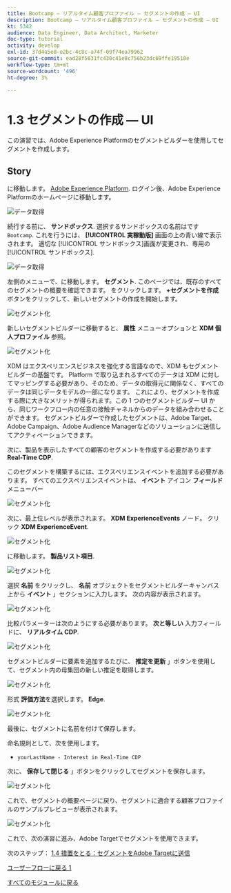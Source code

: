 ```yaml
---
title: Bootcamp — リアルタイム顧客プロファイル — セグメントの作成 — UI
description: Bootcamp — リアルタイム顧客プロファイル — セグメントの作成 — UI
kt: 5342
audience: Data Engineer, Data Architect, Marketer
doc-type: tutorial
activity: develop
exl-id: 37d4a5e8-e2bc-4c8c-a74f-09f74ea79962
source-git-commit: ead28f5631fc430c41e8c756b23dc69ffe19510e
workflow-type: tm+mt
source-wordcount: '496'
ht-degree: 3%

---
```


# 1.3 セグメントの作成 — UI

この演習では、Adobe Experience Platformのセグメントビルダーを使用してセグメントを作成します。

## Story

に移動します。 [Adobe Experience Platform](https://experience.adobe.com/platform). ログイン後、Adobe Experience Platformのホームページに移動します。

![データ取得](./images/home.png)

続行する前に、 **サンドボックス**. 選択するサンドボックスの名前はです ``Bootcamp``. これを行うには、 **[!UICONTROL 実稼動版]** 画面の上の青い線で表示されます。 適切な [!UICONTROL サンドボックス]画面が変更され、専用の [!UICONTROL サンドボックス].

![データ取得](./images/sb1.png)

左側のメニューで、に移動します。 **セグメント**. このページでは、既存のすべてのセグメントの概要を確認できます。 をクリックします。 **+セグメントを作成** ボタンをクリックして、新しいセグメントの作成を開始します。

![セグメント化](./images/menuseg.png)

新しいセグメントビルダーに移動すると、 **属性** メニューオプションと **XDM 個人プロファイル** 参照。

![セグメント化](./images/segmentationui.png)

XDM はエクスペリエンスビジネスを強化する言語なので、XDM もセグメントビルダーの基盤です。 Platform で取り込まれるすべてのデータは XDM に対してマッピングする必要があり、そのため、データの取得元に関係なく、すべてのデータは同じデータモデルの一部になります。 これにより、セグメントを作成する際に大きなメリットが得られます。この 1 つのセグメントビルダー UI から、同じワークフロー内の任意の接触チャネルからのデータを組み合わせることができます。 セグメントビルダーで作成したセグメントは、Adobe Target、Adobe Campaign、Adobe Audience Managerなどのソリューションに送信してアクティベーションできます。

次に、製品を表示したすべての顧客のセグメントを作成する必要があります **Real-Time CDP**.

このセグメントを構築するには、エクスペリエンスイベントを追加する必要があります。 すべてのエクスペリエンスイベントは、 **イベント** アイコン **フィールド** メニューバー

![セグメント化](./images/findee.png)

次に、最上位レベルが表示されます。 **XDM ExperienceEvents** ノード。 クリック **XDM ExperienceEvent**.

![セグメント化](./images/see.png)

に移動します。 **製品リスト項目**.

![セグメント化](./images/plitems.png)

選択 **名前** をクリックし、 **名前** オブジェクトをセグメントビルダーキャンバス上から **イベント** 」セクションに入力します。 次の内容が表示されます。

![セグメント化](./images/eewebpdtlname.png)

比較パラメーターは次のようにする必要があります。 **次と等しい** 入力フィールドに、 **リアルタイム CDP**.

![セグメント化](./images/pv.png)

セグメントビルダーに要素を追加するたびに、 **推定を更新** 」ボタンを使用して、セグメント内の母集団の新しい推定を取得します。

![セグメント化](./images/refreshest.png)

形式 **評価方法**&#x200B;を選択します。 **Edge**.

![セグメント化](./images/evedge.png)

最後に、セグメントに名前を付けて保存します。

命名規則として、次を使用します。

- `yourLastName - Interest in Real-Time CDP`

次に、 **保存して閉じる** 」ボタンをクリックしてセグメントを保存します。

![セグメント化](./images/segmentname.png)

これで、セグメントの概要ページに戻り、セグメントに適合する顧客プロファイルのサンプルプレビューが表示されます。

![セグメント化](./images/savedsegment.png)

これで、次の演習に進み、Adobe Targetでセグメントを使用できます。

次のステップ： [1.4 措置をとる：セグメントをAdobe Targetに送信](./ex4.md)

[ユーザーフローに戻る 1](./uc1.md)

[すべてのモジュールに戻る](../../overview.md)

